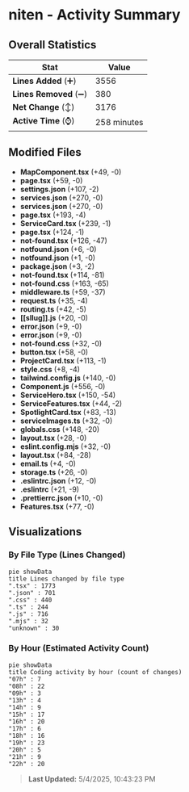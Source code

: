 # niten - Activity Summary 

## Overall Statistics

| Stat                   | Value                                                             |
| ---------------------- | ----------------------------------------------------------------- |
| **Lines Added** (➕)   | 3556                                          |
| **Lines Removed** (➖) | 380                                        |
| **Net Change** (↕)    | 3176                |
| **Active Time** (⌚)   | 258 minutes |


## Modified Files
- **MapComponent.tsx** (+49, -0)
- **page.tsx** (+59, -0)
- **settings.json** (+107, -2)
- **services.json** (+270, -0)
- **services.json** (+270, -0)
- **page.tsx** (+193, -4)
- **ServiceCard.tsx** (+239, -1)
- **page.tsx** (+124, -1)
- **not-found.tsx** (+126, -47)
- **notfound.json** (+6, -0)
- **notfound.json** (+1, -0)
- **package.json** (+3, -2)
- **not-found.tsx** (+114, -81)
- **not-found.css** (+163, -65)
- **middleware.ts** (+59, -37)
- **request.ts** (+35, -4)
- **routing.ts** (+42, -5)
- **[[sllug]].js** (+20, -0)
- **error.json** (+9, -0)
- **error.json** (+9, -0)
- **not-found.css** (+32, -0)
- **button.tsx** (+58, -0)
- **ProjectCard.tsx** (+113, -1)
- **style.css** (+8, -4)
- **tailwind.config.js** (+140, -0)
- **Component.js** (+556, -0)
- **ServiceHero.tsx** (+150, -54)
- **ServiceFeatures.tsx** (+44, -2)
- **SpotlightCard.tsx** (+83, -13)
- **serviceImages.ts** (+32, -0)
- **globals.css** (+148, -20)
- **layout.tsx** (+28, -0)
- **eslint.config.mjs** (+32, -0)
- **layout.tsx** (+84, -28)
- **email.ts** (+4, -0)
- **storage.ts** (+26, -0)
- **.eslintrc.json** (+12, -0)
- **.eslintrc** (+21, -9)
- **.prettierrc.json** (+10, -0)
- **Features.tsx** (+77, -0)

## Visualizations

### By File Type (Lines Changed)

```mermaid
pie showData
title Lines changed by file type
".tsx" : 1773
".json" : 701
".css" : 440
".ts" : 244
".js" : 716
".mjs" : 32
"unknown" : 30
```

### By Hour (Estimated Activity Count)

```mermaid
pie showData
title Coding activity by hour (count of changes)
"07h" : 7
"08h" : 22
"09h" : 3
"13h" : 4
"14h" : 9
"15h" : 17
"16h" : 20
"17h" : 6
"18h" : 16
"19h" : 23
"20h" : 5
"21h" : 9
"22h" : 20
```


> **Last Updated:** 5/4/2025, 10:43:23 PM